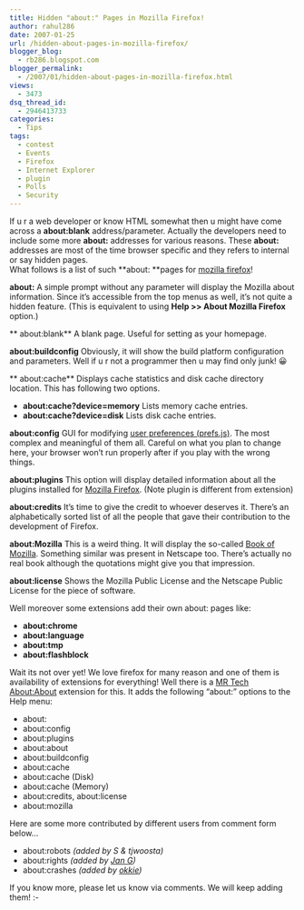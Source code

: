 ```yaml
---
title: Hidden "about:" Pages in Mozilla Firefox!
author: rahul286
date: 2007-01-25
url: /hidden-about-pages-in-mozilla-firefox/
blogger_blog:
  - rb286.blogspot.com
blogger_permalink:
  - /2007/01/hidden-about-pages-in-mozilla-firefox.html
views:
  - 3473
dsq_thread_id:
  - 2946413733
categories:
  - Tips
tags:
  - contest
  - Events
  - Firefox
  - Internet Explorer
  - plugin
  - Polls
  - Security
---
```

If u r a web developer or know HTML somewhat then u might have come across a **about:blank** address/parameter. Actually the developers need to include some more **about:** addresses for various reasons. These **about:** addresses are most of the time browser specific and they refers to internal or say hidden pages.  
What follows is a list of such **about: **pages for <a href="http://www.spreadfirefox.com/node&id=199011&t=1" onclick="_gaq.push(['_trackEvent', 'outbound-article', 'http://www.spreadfirefox.com/node&id=199011&t=1', 'mozilla firefox']);" >mozilla firefox</a>!

**about:** A simple prompt without any parameter will display the Mozilla about information. Since it&#8217;s accessible from the top menus as well, it&#8217;s not quite a hidden feature. (This is equivalent to using **Help >> About Mozilla Firefox** option.)

** about:blank** A blank page. Useful for setting as your homepage.

**about:buildconfig** Obviously, it will show the build platform configuration and parameters. Well if u r not a programmer then u may find only junk! 😀

** about:cache** Displays cache statistics and disk cache directory location. This has following two options.

  * **about:cache?device=memory** Lists memory cache entries.
  * **about:cache?device=disk** Lists disk cache entries.

**about:config** GUI for modifying <a href="http://kb.mozillazine.org/User.js_file" onclick="_gaq.push(['_trackEvent', 'outbound-article', 'http://kb.mozillazine.org/User.js_file', ' user preferences (prefs.js)']);" title="User.js file"> user preferences (prefs.js)</a>. The most complex and meaningful of them all. Careful on what you plan to change here, your browser won&#8217;t run properly after if you play with the wrong things.

**about:plugins** This option will display detailed information about all the plugins installed for <a href="http://www.spreadfirefox.com/node&id=199011&t=1" onclick="_gaq.push(['_trackEvent', 'outbound-article', 'http://www.spreadfirefox.com/node&id=199011&t=1', 'Mozilla Firefox']);" >Mozilla Firefox</a>. (Note plugin is different from extension)

**about:credits** It&#8217;s time to give the credit to whoever deserves it. There&#8217;s an alphabetically sorted list of all the people that gave their contribution to the development of Firefox.

**about:Mozilla** This is a weird thing. It will display the so-called <a href="http://en.wikipedia.org/wiki/The_Book_of_Mozilla" onclick="_gaq.push(['_trackEvent', 'outbound-article', 'http://en.wikipedia.org/wiki/The_Book_of_Mozilla', 'Book of Mozilla']);" >Book of Mozilla</a>. Something similar was present in Netscape too. There&#8217;s actually no real book although the quotations might give you that impression.

<span style="font-weight: bold"> about:license</span> Shows the Mozilla Public License and the Netscape Public License for the piece of software.

Well moreover some extensions add their own about: pages like:

  * <span style="font-weight: bold">about:chrome</span>
  * <span style="font-weight: bold"> about:language</span>
  * <span style="font-weight: bold"> about:tmp</span>
  * <span style="font-weight: bold"> about:flashblock</span>

<p style="font-weight: bold">
  <span style="font-weight: normal">Wait its not over yet! We love firefox for many reason and one of them is availability of extensions for everything! Well there is a <a href="https://addons.mozilla.org/firefox/776/" onclick="_gaq.push(['_trackEvent', 'outbound-article', 'https://addons.mozilla.org/firefox/776/', 'MR Tech About:About']);" >MR Tech About:About</a> extension for this. It adds the following &#8220;about:&#8221; options to the Help menu:<br /> </span>
</p>

  * <span style="font-weight: normal">about:</span>
  * <span style="font-weight: normal">about:config</span>
  * <span style="font-weight: normal">about:plugins</span>
  * <span style="font-weight: normal">about:about</span>
  * <span style="font-weight: normal">about:buildconfig</span>
  * <span style="font-weight: normal">about:cache</span>
  * <span style="font-weight: normal">about:cache (Disk)</span>
  * <span style="font-weight: normal">about:cache (Memory)</span>
  * <span style="font-weight: normal">about:credits, about:license</span>
  * <span style="font-weight: normal">about:mozilla</span>

Here are some more contributed by different users from comment form below&#8230;

  * about:robots *(added by S & tjwoosta)*
  * about:rights *(added by <a href="http://www.gaensler.com/blog/" onclick="_gaq.push(['_trackEvent', 'outbound-article', 'http://www.gaensler.com/blog/', 'Jan G']);" >Jan G</a>)*
  * about:crashes *(added by <a href="http://www.vocatrain.com/" onclick="_gaq.push(['_trackEvent', 'outbound-article', 'http://www.vocatrain.com/', 'okkie']);" >okkie</a>)*

If you know more, please let us know via comments. We will keep adding them! <img src="http://devilsworkshop.org/wp-includes/images/smilies/simple-smile.png" alt=":-)" class="wp-smiley" style="height: 1em; max-height: 1em;" />
